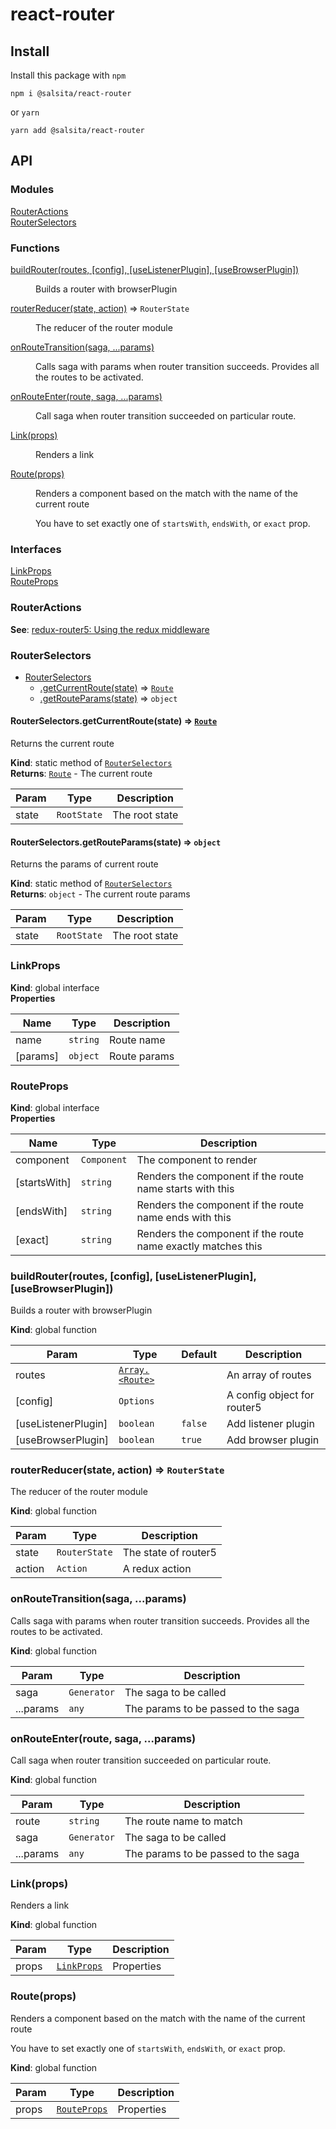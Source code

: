 # react-router

## Install

Install this package with `npm`
```
npm i @salsita/react-router
```

or `yarn`
```
yarn add @salsita/react-router
```

## API
### Modules

<dl>
<dt><a href="#module_RouterActions">RouterActions</a></dt>
<dd></dd>
<dt><a href="#module_RouterSelectors">RouterSelectors</a></dt>
<dd></dd>
</dl>

### Functions

<dl>
<dt><a href="#buildRouter">buildRouter(routes, [config], [useListenerPlugin], [useBrowserPlugin])</a></dt>
<dd><p>Builds a router with browserPlugin</p>
</dd>
<dt><a href="#routerReducer">routerReducer(state, action)</a> ⇒ <code>RouterState</code></dt>
<dd><p>The reducer of the router module</p>
</dd>
<dt><a href="#onRouteTransition">onRouteTransition(saga, ...params)</a></dt>
<dd><p>Calls saga with params when router transition succeeds.
Provides all the routes to be activated.</p>
</dd>
<dt><a href="#onRouteEnter">onRouteEnter(route, saga, ...params)</a></dt>
<dd><p>Call saga when router transition succeeded on particular route.</p>
</dd>
<dt><a href="#Link">Link(props)</a></dt>
<dd><p>Renders a link</p>
</dd>
<dt><a href="#Route">Route(props)</a></dt>
<dd><p>Renders a component based on the match with the name of the current route</p>
<p>You have to set exactly one of <code>startsWith</code>, <code>endsWith</code>, or <code>exact</code> prop.</p>
</dd>
</dl>

### Interfaces

<dl>
<dt><a href="#LinkProps">LinkProps</a></dt>
<dd></dd>
<dt><a href="#RouteProps">RouteProps</a></dt>
<dd></dd>
</dl>

<a name="module_RouterActions"></a>

### RouterActions
**See**: [redux-router5: Using the redux middleware](https://github.com/router5/router5/tree/master/packages/redux-router5#using-the-redux-middleware)  
<a name="module_RouterSelectors"></a>

### RouterSelectors

* [RouterSelectors](#module_RouterSelectors)
    * [.getCurrentRoute(state)](#module_RouterSelectors.getCurrentRoute) ⇒ [<code>Route</code>](#Route)
    * [.getRouteParams(state)](#module_RouterSelectors.getRouteParams) ⇒ <code>object</code>

<a name="module_RouterSelectors.getCurrentRoute"></a>

#### RouterSelectors.getCurrentRoute(state) ⇒ [<code>Route</code>](#Route)
Returns the current route

**Kind**: static method of [<code>RouterSelectors</code>](#module_RouterSelectors)  
**Returns**: [<code>Route</code>](#Route) - The current route  

| Param | Type | Description |
| --- | --- | --- |
| state | <code>RootState</code> | The root state |

<a name="module_RouterSelectors.getRouteParams"></a>

#### RouterSelectors.getRouteParams(state) ⇒ <code>object</code>
Returns the params of current route

**Kind**: static method of [<code>RouterSelectors</code>](#module_RouterSelectors)  
**Returns**: <code>object</code> - The current route params  

| Param | Type | Description |
| --- | --- | --- |
| state | <code>RootState</code> | The root state |

<a name="LinkProps"></a>

### LinkProps
**Kind**: global interface  
**Properties**

| Name | Type | Description |
| --- | --- | --- |
| name | <code>string</code> | Route name |
| [params] | <code>object</code> | Route params |

<a name="RouteProps"></a>

### RouteProps
**Kind**: global interface  
**Properties**

| Name | Type | Description |
| --- | --- | --- |
| component | <code>Component</code> | The component to render |
| [startsWith] | <code>string</code> | Renders the component if the route name starts with this |
| [endsWith] | <code>string</code> | Renders the component if the route name ends with this |
| [exact] | <code>string</code> | Renders the component if the route name exactly matches this |

<a name="buildRouter"></a>

### buildRouter(routes, [config], [useListenerPlugin], [useBrowserPlugin])
Builds a router with browserPlugin

**Kind**: global function  

| Param | Type | Default | Description |
| --- | --- | --- | --- |
| routes | [<code>Array.&lt;Route&gt;</code>](#Route) |  | An array of routes |
| [config] | <code>Options</code> |  | A config object for router5 |
| [useListenerPlugin] | <code>boolean</code> | <code>false</code> | Add listener plugin |
| [useBrowserPlugin] | <code>boolean</code> | <code>true</code> | Add browser plugin |

<a name="routerReducer"></a>

### routerReducer(state, action) ⇒ <code>RouterState</code>
The reducer of the router module

**Kind**: global function  

| Param | Type | Description |
| --- | --- | --- |
| state | <code>RouterState</code> | The state of router5 |
| action | <code>Action</code> | A redux action |

<a name="onRouteTransition"></a>

### onRouteTransition(saga, ...params)
Calls saga with params when router transition succeeds.
Provides all the routes to be activated.

**Kind**: global function  

| Param | Type | Description |
| --- | --- | --- |
| saga | <code>Generator</code> | The saga to be called |
| ...params | <code>any</code> | The params to be passed to the saga |

<a name="onRouteEnter"></a>

### onRouteEnter(route, saga, ...params)
Call saga when router transition succeeded on particular route.

**Kind**: global function  

| Param | Type | Description |
| --- | --- | --- |
| route | <code>string</code> | The route name to match |
| saga | <code>Generator</code> | The saga to be called |
| ...params | <code>any</code> | The params to be passed to the saga |

<a name="Link"></a>

### Link(props)
Renders a link

**Kind**: global function  

| Param | Type | Description |
| --- | --- | --- |
| props | [<code>LinkProps</code>](#LinkProps) | Properties |

<a name="Route"></a>

### Route(props)
Renders a component based on the match with the name of the current route

You have to set exactly one of `startsWith`, `endsWith`, or `exact` prop.

**Kind**: global function  

| Param | Type | Description |
| --- | --- | --- |
| props | [<code>RouteProps</code>](#RouteProps) | Properties |

